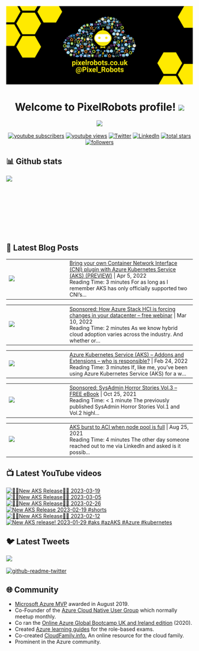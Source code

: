 ## [![PixelRobots header](https://github.com/PixelRobots/PixelRobots/blob/master/images/PixelRobots_Desktop_Wallpaper.png?raw=true)](https://pixelrobots.co.uk)

<h1 align="center">
  Welcome to PixelRobots profile!
  <img src="https://media.giphy.com/media/hvRJCLFzcasrR4ia7z/giphy.gif" width="28">
</h1>

<!-- Typing SVG by DenverCoder1 - https://github.com/DenverCoder1/readme-typing-svg -->
<p align="center">
  <a href="https://github.com/DenverCoder1/readme-typing-svg"><img src="https://readme-typing-svg.herokuapp.com/?lines=Azure%20Advocate%20and%20Microsoft%20MVP;Sysadmin%20at%20heart;15%2B%20years%20of%20IT%20experience;Always%20learning%20new%20things&font=roboto&center=true&width=440&height=45&color=ffea00&vCenter=true&size=22"></a>
</p>


<p align="center">
  <a href="https://www.youtube.com/c/pixelrobots?sub_confirmation=1">
    <img alt="youtube subscribers" title="Subscribe to my YouTube channel" src="https://img.shields.io/youtube/channel/subscribers/UCs6gF5L-7iaoHlTDYpAlgsQ?style=for-the-badge&logo=youtube&logoColor=white&link=https://www.youtube.com/c/pixelrobots?sub_confirmation=1"/></a> 
  <a href="https://www.youtube.com/c/pixelrobots?sub_confirmation=1">
    <img alt="youtube views" title="YouTube views" src="https://img.shields.io/youtube/channel/views/UCs6gF5L-7iaoHlTDYpAlgsQ?style=for-the-badge&logo=youtube&logoColor=white&link=https://www.youtube.com/c/pixelrobots?sub_confirmation=1"/></a> 
  <a href="https://twitter.com/pixel_robots?ref_src=twsrc%5Etfw">
    <img alt="Twitter" title="Twitter" src="https://img.shields.io/twitter/follow/pixel_robots?color=lightblue&label=%40pixel_robots&logo=twitter&logoColor=white&style=for-the-badge"></a>
  <a href="https://www.linkedin.com/in/richard-hooper-uk">
    <img alt="LinkedIn" title="LinkedIn" src="https://img.shields.io/badge/-Richard%20Hooper-blue?style=for-the-badge&logo=Linkedin&logoColor=white/"></a>
  <a href="https://github.com/pixelrobots?tab=repositories&sort=stargazers">
    <img alt="total stars" title="Total stars on GitHub" src="https://img.shields.io/github/stars/pixelrobots?logo=github&logoColor=white&style=for-the-badge"/></a>
  <a href="https://github.com/pixelrobots?tab=followers">
    <img alt="followers" title="Follow me on Github" src="https://img.shields.io/github/followers/pixelrobots?style=for-the-badge&logo=github&logoColor=white"/></a>
</p>


## 📊 Github stats
<p >
  <img align="left" src="https://github-readme-stats.vercel.app/api?username=pixelrobots&show_icons=true&bg_color=ffea00&title_color=000000&text_color=000000&icon_color=ff0000&hide_border=true&count_private=true" />
</p>

</br>
</br>
</br>
</br>
</br>
</br>
</br>
</br>
</br>

## 📝 Latest Blog Posts
<!-- BLOG-POST-LIST:START --><table style="width:100%"><tr><td style="width:150px"><a href="https://pixelrobots.co.uk/2022/04/bring-your-own-container-network-interface-cni-plugin-with-azure-kubernetes-service-aks-preview/?utm_source=rss&utm_medium=rss&utm_campaign=bring-your-own-container-network-interface-cni-plugin-with-azure-kubernetes-service-aks-preview"><img width="280px" src="https://pixelrobots.co.uk/wp-content/uploads/2022/04/Copy-of-handson.png"></a></td><td><a href="https://pixelrobots.co.uk/2022/04/bring-your-own-container-network-interface-cni-plugin-with-azure-kubernetes-service-aks-preview/?utm_source=rss&utm_medium=rss&utm_campaign=bring-your-own-container-network-interface-cni-plugin-with-azure-kubernetes-service-aks-preview">Bring your own Container Network Interface (CNI) plugin with Azure Kubernetes Service (AKS) (PREVIEW)</a> | Apr 5, 2022 <br> Reading Time:  3 minutes For as long as I remember AKS has only officially supported two CNI&#8217;s...</td></tr></table>
<table style="width:100%"><tr><td style="width:150px"><a href="https://pixelrobots.co.uk/2022/03/sponsored-how-azure-stack-hci-is-forcing-changes-in-your-datacenter-free-webinar/?utm_source=rss&utm_medium=rss&utm_campaign=sponsored-how-azure-stack-hci-is-forcing-changes-in-your-datacenter-free-webinar"><img width="280px" src="https://pixelrobots.co.uk/wp-content/uploads/2022/03/1200x630-no-button.jpg"></a></td><td><a href="https://pixelrobots.co.uk/2022/03/sponsored-how-azure-stack-hci-is-forcing-changes-in-your-datacenter-free-webinar/?utm_source=rss&utm_medium=rss&utm_campaign=sponsored-how-azure-stack-hci-is-forcing-changes-in-your-datacenter-free-webinar">Sponsored: How Azure Stack HCI is forcing changes in your datacenter – free webinar</a> | Mar 10, 2022 <br> Reading Time:  2 minutes As we know hybrid cloud adoption varies across the industry. And whether or...</td></tr></table>
<table style="width:100%"><tr><td style="width:150px"><a href="https://pixelrobots.co.uk/2022/02/azure-kubernetes-service-aks-addons-and-extensions-who-is-responsible/?utm_source=rss&utm_medium=rss&utm_campaign=azure-kubernetes-service-aks-addons-and-extensions-who-is-responsible"><img width="280px" src="https://pixelrobots.co.uk/wp-content/uploads/2022/02/aks-addons-and-cluster-extensions.png"></a></td><td><a href="https://pixelrobots.co.uk/2022/02/azure-kubernetes-service-aks-addons-and-extensions-who-is-responsible/?utm_source=rss&utm_medium=rss&utm_campaign=azure-kubernetes-service-aks-addons-and-extensions-who-is-responsible">Azure Kubernetes Service (AKS) – Addons and Extensions – who is responsible?</a> | Feb 24, 2022 <br> Reading Time:  3 minutes If, like me, you&#8217;ve been using Azure Kubernetes Service (AKS) for a w...</td></tr></table>
<table style="width:100%"><tr><td style="width:150px"><a href="https://pixelrobots.co.uk/2021/10/sponsored-sysadmin-horror-stories-vol-3-free-ebook/?utm_source=rss&utm_medium=rss&utm_campaign=sponsored-sysadmin-horror-stories-vol-3-free-ebook"><img width="280px" src="https://pixelrobots.co.uk/wp-content/uploads/2021/10/1200x630.png"></a></td><td><a href="https://pixelrobots.co.uk/2021/10/sponsored-sysadmin-horror-stories-vol-3-free-ebook/?utm_source=rss&utm_medium=rss&utm_campaign=sponsored-sysadmin-horror-stories-vol-3-free-ebook">Sponsored: SysAdmin Horror Stories Vol.3 – FREE eBook</a> | Oct 25, 2021 <br> Reading Time:  &#60; 1 minute The previously published SysAdmin Horror Stories Vol.1 and Vol.2 highl...</td></tr></table>
<table style="width:100%"><tr><td style="width:150px"><a href="https://pixelrobots.co.uk/2021/08/aks-burst-to-aci-when-node-pool-is-full/?utm_source=rss&utm_medium=rss&utm_campaign=aks-burst-to-aci-when-node-pool-is-full"><img width="280px" src="https://pixelrobots.co.uk/wp-content/uploads/2021/08/huge-3.png"></a></td><td><a href="https://pixelrobots.co.uk/2021/08/aks-burst-to-aci-when-node-pool-is-full/?utm_source=rss&utm_medium=rss&utm_campaign=aks-burst-to-aci-when-node-pool-is-full">AKS burst to ACI when node pool is full</a> | Aug 25, 2021 <br> Reading Time:  4 minutes The other day someone reached out to me via LinkedIn and asked is it possib...</td></tr></table>
<!-- BLOG-POST-LIST:END -->

## 📺 Latest YouTube videos
<!-- BEGIN YOUTUBE-CARDS -->
[![🚨📢New AKS Release📢🚨 2023-03-19](https://ytcards.demolab.com/?id=vbJK-_5ZPns&title=%F0%9F%9A%A8%F0%9F%93%A2New+AKS+Release%F0%9F%93%A2%F0%9F%9A%A8+2023-03-19&lang=en&timestamp=1680115411&background_color=%230d1117&title_color=%23ffffff&stats_color=%23dedede&width=250 "🚨📢New AKS Release📢🚨 2023-03-19")](https://www.youtube.com/watch?v=vbJK-_5ZPns)
[![🚨📢New AKS Release📢🚨 2023-03-05](https://ytcards.demolab.com/?id=P65MP0XRuxI&title=%F0%9F%9A%A8%F0%9F%93%A2New+AKS+Release%F0%9F%93%A2%F0%9F%9A%A8+2023-03-05&lang=en&timestamp=1678955130&background_color=%230d1117&title_color=%23ffffff&stats_color=%23dedede&width=250 "🚨📢New AKS Release📢🚨 2023-03-05")](https://www.youtube.com/watch?v=P65MP0XRuxI)
[![🚨📢New AKS Release📢🚨 2023-02-26](https://ytcards.demolab.com/?id=W3BUE-uoLRo&title=%F0%9F%9A%A8%F0%9F%93%A2New+AKS+Release%F0%9F%93%A2%F0%9F%9A%A8+2023-02-26&lang=en&timestamp=1677838392&background_color=%230d1117&title_color=%23ffffff&stats_color=%23dedede&width=250 "🚨📢New AKS Release📢🚨 2023-02-26")](https://www.youtube.com/watch?v=W3BUE-uoLRo)
[![New AKS Release 2023-02-19 #shorts](https://ytcards.demolab.com/?id=E1USlyXcmQ8&title=New+AKS+Release+2023-02-19+%23shorts&lang=en&timestamp=1677421524&background_color=%230d1117&title_color=%23ffffff&stats_color=%23dedede&width=250 "New AKS Release 2023-02-19 #shorts")](https://www.youtube.com/watch?v=E1USlyXcmQ8)
[![🚨📢New AKS Release📢🚨 2023-02-12](https://ytcards.demolab.com/?id=iBYAUbdsX7w&title=%F0%9F%9A%A8%F0%9F%93%A2New+AKS+Release%F0%9F%93%A2%F0%9F%9A%A8+2023-02-12&lang=en&timestamp=1676967703&background_color=%230d1117&title_color=%23ffffff&stats_color=%23dedede&width=250 "🚨📢New AKS Release📢🚨 2023-02-12")](https://www.youtube.com/watch?v=iBYAUbdsX7w)
[![New AKS release! 2023-01-29 #aks #azAKS #Azure #kubernetes](https://ytcards.demolab.com/?id=v_0BZJ7MnA4&title=New+AKS+release%21+2023-01-29+%23aks+%23azAKS+%23Azure+%23kubernetes&lang=en&timestamp=1675723008&background_color=%230d1117&title_color=%23ffffff&stats_color=%23dedede&width=250 "New AKS release! 2023-01-29 #aks #azAKS #Azure #kubernetes")](https://www.youtube.com/watch?v=v_0BZJ7MnA4)
<!-- END YOUTUBE-CARDS -->


## 🐦 Latest Tweets


[<img src="https://img.shields.io/badge/-Follow-blue?style=for-the-badge&logo=twitter&logoColor=white"/>](https://twitter.com/pixel_robots?ref_src=twsrc%5Etfw")


[![github-readme-twitter](https://github-readme-twitter.gazf.vercel.app/api?id=pixel_robots&layout=wide)](https://github.com/gazf/github-readme-twitter)


## :globe_with_meridians: Community
- <a href="https://mvp.microsoft.com/en-us/PublicProfile/5003450?fullName=Richard%20Hooper=1">Microsoft Azure MVP</a> awarded in August 2019.
- Co-Founder of the <a href="https://azurecloudnative.io/">Azure Cloud Native User Group</a> which normally meetup monthly.
- Co ran the <a href="https://www.youtube.com/channel/UC6SpVz6lkAbOjAlvMxL8TmA">Online Azure Global Bootcamp UK and Ireland edition</a> (2020).
- Created <a href="https://github.com/PixelRobots/Azure-Study-Guides">Azure learning guides</a> for the role-based exams.
- Co-created <a href="https://cloudfamily.info/">CloudFamily.info.</a> An online resource for the cloud family.
- Prominent in the Azure community.

<!--
### 💻 Projects
- 


### 📖 Azure Learning Resources
- 

### 📫 Where to find me
- <a href="https://pixelrobots.co.uk">Blog</a>
- <a href="https://twitter.com/Pixel_Robots">Twitter</a>
- <a href="https://www.youtube.com/channel/UCs6gF5L-7iaoHlTDYpAlgsQ/">YouTube</a>
- <a href="https://www.linkedin.com/in/richard-hooper-598a1412/">LinkedIn</a>
-->
